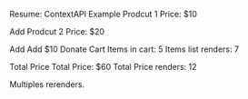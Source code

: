 Resume:
ContextAPI Example
Prodcut 1
Price: $10

Add
Prodcut 2
Price: $20

Add
Add $10 Donate
Cart
Items in cart: 5
Items list renders: 7

Total Price
Total Price: $60
Total Price renders: 12

Multiples rerenders.
